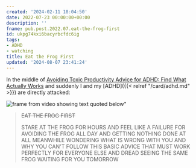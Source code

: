 ```yaml
---
created: '2024-02-11 18:04:50'
date: 2022-07-23 00:00:00+00:00
description: ''
fname: pub.post.2022.07.eat-the-frog-first
id: ukpg74kxi6bacyrbcfdc6ig
tags:
- ADHD
- watching
title: Eat the Frog First
updated: '2024-08-07 23:41:24'
---
```


In the middle of [Avoiding Toxic Productivity Advice for ADHD: Find What Actually Works](https://www.youtube.com/watch?v=JsT3KPYJFl4) and suddenly I and my [ADHD]({{< relref "/card/adhd.md" >}}) are directly attacked:

![frame from video showing text quoted below](assets/img/2022-07-23-eat-the-frog-first.png "I feel seen.")"

<!--more-->

> ~~EAT THE FROG FIRST~~
>
> STARE AT THE FROG FOR HOURS AND
> FEEL LIKE A FAILURE FOR AVOIDING THE
> FROG ALL DAY AND GETTING NOTHING
> DONE AT ALL MEANWHILE WONDERING
> WHAT IS WRONG WITH YOU AND WHY YOU
> CAN'T FOLLOW THIS BASIC ADVICE THAT
> MUST WORK PERFECTLY FOR EVERYONE
> ELSE AND DREAD SEEING THE SAME
> FROG WAITING FOR YOU TOMORROW